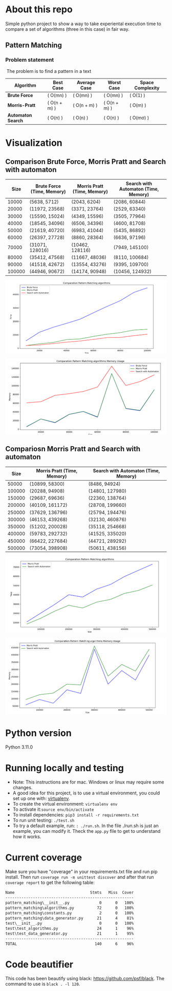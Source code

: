 # About this repo

Simple python project to show a way to take experiental execution time to compare a set of algorithms (three in this case) in fair way.

## Pattern Matching


### Problem statement
​
The problem is to find a pattern in a text

| Algorithm            | Best Case        | Average Case     | Worst Case       | Space Complexity |
|----------------------|-----------------|------------------|------------------|------------------|
| **Brute Force**      | \( O(mn) \)       | \( O(mn) \)      | \( O(mn) \)      | \( O(1) \)        |
| **Morris-Pratt**     | \( O(n + m) \)       | \( O(n + m) \)   | \( O(n + m) \)   | \( O(m) \)        |
| **Automaton Search** | \( O(n) \)       | \( O(n) \)       | \( O(n) \)       | \( O(mσ) \)  |



# Visualization

## Comparison Brute Force, Morris Pratt and Search with automaton

| Size   | Brute Force (Time, Memory) | Morris Pratt (Time, Memory) | Search with Automaton (Time, Memory) |
|--------|----------------------------------|------------------------------------|--------------------------------------------|
| 10000  | (5638, 5712)                     | (2043, 6204)                       | (2086, 60844)                              |
| 20000  | (11972, 23568)                   | (3371, 23764)                      | (2529, 63340)                              |
| 30000  | (15590, 15024)                   | (4349, 15596)                      | (3505, 77964)                              |
| 40000  | (18545, 34096)                   | (6506, 34396)                      | (4600, 81708)                              |
| 50000  | (21619, 40720)                   | (6983, 41044)                      | (5435, 86892)                              |
| 60000  | (26397, 27728)                   | (8860, 28364)                      | (6636, 97196)                              |
| 70000  | (31071, 128016)                  | (10462, 128116)                    | (7949, 145100)                             |
| 80000  | (35412, 47568)                   | (11667, 48036)                     | (8110, 100684)                             |
| 90000  | (41518, 42672)                   | (13554, 43276)                     | (9395, 109700)                             |
| 100000 | (44946, 90672)                   | (14174, 90948)                     | (10456, 124932)                            |

![](img/s1.png)


![](img/m1.png)

## Compariosn Morris Pratt and Search with automaton

| Size   |  Morris Pratt (Time, Memory) | Search with Automaton (Time, Memory) |
|--------|----------------------------------|------------------------------------|
| 50000  | (10899, 58300)                   | (8486, 94924)                      | -                                          |
| 100000 | (20288, 94908)                   | (14801, 127980)                     | -                                          |
| 150000 | (29687, 69636)                   | (22360, 138764)                     | -                                          |
| 200000 | (40109, 161172)                  | (28708, 199660)                     | -                                          |
| 250000 | (37629, 136796)                  | (25794, 194476)                     | -                                          |
| 300000 | (46153, 439268)                  | (32130, 460876)                     | -                                          |
| 350000 | (51202, 200028)                  | (35118, 254668)                     | -                                          |
| 400000 | (59783, 292732)                  | (41525, 335020)                     | -                                          |
| 450000 | (66422, 227684)                  | (44721, 289292)                     | -                                          |
| 500000 | (73054, 398908)                  | (50611, 438156)                     | -                                          |

![](img/s2.png)


![](img/m2.png)


# Python version
Python 3.11.0
​
# Running locally and testing

* Note: This instructions are for mac. Windows or linux may require some changes. 
* A good idea for this project, is to use a virtual environment, you could set up one with: [virtualenv](https://virtualenv.pypa.io/en/latest/).
* To create the virtual environment: `virtualenv env`
* To activate it:`source env/bin/activate`
* To install dependencies: `pip3 install -r requirements.txt`
* To run unit testing: `./test.sh`
* To try a default example, run: `: ./run.sh`. In the file ./run.sh is just an example, you can modify it. Theck the `app.py` file to get to understand how it works.

# Current coverage

Make sure you have "coverage" in your requirements.txt file and run pip install. Then run `coverage run -m unittest discover` and after that run `coverage report` to get the following table:

```
Name                                 Stmts   Miss  Cover
--------------------------------------------------------
pattern_matching\__init__.py             0      0   100%
pattern_matching\algorithms.py          72      0   100%
pattern_matching\constants.py            2      0   100%
pattern_matching\data_generator.py      21      4    81%
test\__init__.py                         0      0   100%
test\test_algorithms.py                 24      1    96%
test\test_data_generator.py             21      1    95%
--------------------------------------------------------
TOTAL                                  140      6    96%
```

# Code beautifier
This code has been beautify using black: https://github.com/psf/black. 
The command to use is `black . -l 120`.
